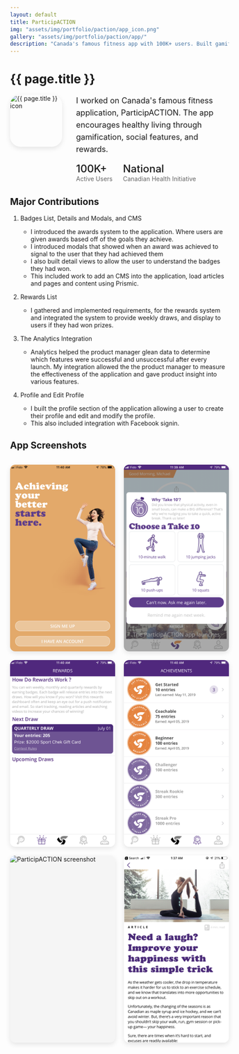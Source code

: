 ```yaml
---
layout: default
title: ParticipACTION
img: "assets/img/portfolio/paction/app_icon.png"
gallery: "assets/img/portfolio/paction/app/"
description: "Canada's famous fitness app with 100K+ users. Built gamification features including badges, rewards system, and social profiles to encourage healthy living."
---
```


# {{ page.title }}

<div style="display: flex; align-items: flex-start; gap: 32px; margin-bottom: 32px; flex-wrap: wrap;">
  <img src="{{ page.img | relative_url }}" alt="{{ page.title }} icon" style="width: 120px; height: 120px; object-fit: contain; border-radius: 24px; box-shadow: 0 4px 12px rgba(0,0,0,0.1);">
  <div style="flex: 1; min-width: 300px;">
    <p style="font-size: 18px; line-height: 28px; margin: 0;">I worked on Canada's famous fitness application, ParticipACTION. The app encourages healthy living through gamification, social features, and rewards.</p>
    <div style="margin-top: 16px; display: flex; gap: 24px;">
      <div>
        <div style="font-size: 24px; font-weight: 500; color: var(--md-primary);">100K+</div>
        <div style="font-size: 14px; color: rgba(0,0,0,0.6);">Active Users</div>
      </div>
      <div>
        <div style="font-size: 24px; font-weight: 500; color: var(--md-primary);">National</div>
        <div style="font-size: 14px; color: rgba(0,0,0,0.6);">Canadian Health Initiative</div>
      </div>
    </div>
  </div>
</div>

## Major Contributions

1. Badges List, Details and Modals, and CMS
	+ I introduced the awards system to the application. Where users are given awards based off of the goals they achieve.
	+ I introduced modals that showed when an award was achieved to signal to the user that they had achieved them
	+ I also built detail views to allow the user to understand the badges they had won.
	+ This included work to add an CMS into the application, load articles and pages and content using Prismic.

2. Rewards List
	+ I gathered and implemented requirements, for the rewards system and integrated the system to provide weekly draws, and display to users if they had won prizes.

3. The Analytics Integration
	+ Analytics helped the product manager glean data to determine which features were successful and unsuccessful after every launch. My integration allowed the the product manager to measure the effectiveness of the application and gave product insight into various features.  

4. Profile and Edit Profile
	+ I built the profile section of the application allowing a user to create their profile and edit and modify the profile.
	+ This also included integration with Facebook signin.
 
## App Screenshots

<style>
  .app-gallery {
    display: grid;
    grid-template-columns: repeat(auto-fit, minmax(180px, 1fr));
    gap: 20px;
    margin: 32px 0;
  }
  
  .app-gallery img {
    width: 100%;
    height: auto;
    border-radius: 12px;
    box-shadow: 0 4px 12px rgba(0,0,0,0.1);
    transition: all 0.3s;
    background: #f5f5f5;
  }
  
  .app-gallery img:hover {
    transform: translateY(-4px);
    box-shadow: 0 8px 24px rgba(0,0,0,0.15);
  }
</style>

<div class="app-gallery">
  <img src="/assets/img/portfolio/paction/app/a.PNG" alt="ParticipACTION screenshot">
  <img src="/assets/img/portfolio/paction/app/b.PNG" alt="ParticipACTION screenshot">
  <img src="/assets/img/portfolio/paction/app/c.PNG" alt="ParticipACTION screenshot">
  <img src="/assets/img/portfolio/paction/app/d.PNG" alt="ParticipACTION screenshot">
  <img src="/assets/img/portfolio/paction/app/e.PNG" alt="ParticipACTION screenshot">
  <img src="/assets/img/portfolio/paction/app/f.PNG" alt="ParticipACTION screenshot">
</div>

